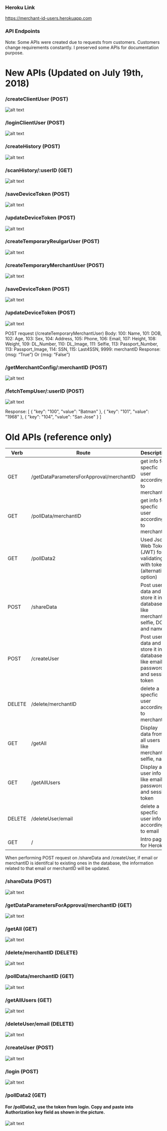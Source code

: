### Heroku Link 

https://merchant-id-users.herokuapp.com


### API Endpoints 

Note: Some APIs were created due to requests from customers. Customers change requirements constantly. 
I preserved some APIs for documentation purpose. 

# New APIs (Updated on July 19th, 2018)

### /createClientUser (POST)
![alt text](Pictures/createClientUser.png "Description goes here")

### /loginClientUser (POST)
![alt text](Pictures/loginClientUser.png "Description goes here")

### /createHistory (POST)
![alt text](Pictures/createHistory.png "Description goes here")

### /scanHistory/:userID (GET)
![alt text](Pictures/scanHistory.png "Description goes here")

### /saveDeviceToken (POST)
![alt text](Pictures/saveDeviceToken.png "Description goes here")

### /updateDeviceToken (POST)
![alt text](Pictures/updateDeviceToken.png "Description goes here")

### /createTemporaryReulgarUser (POST)
![alt text](Pictures/createTemporaryReulgarUser.png "Description goes here")

### /createTemporaryMerchantUser (POST)
![alt text](Pictures/createTemporaryMerchantUser.png "Description goes here")

### /saveDeviceToken (POST)
![alt text](Pictures/saveDeviceToken.png "Description goes here")

### /updateDeviceToken (POST)
![alt text](Pictures/updateDeviceToken.png "Description goes here")


POST request (/createTemporaryMerchantUser)
Body:
        100: Name,
        101: DOB,
        102: Age,
        103: Sex,
        104: Address,
        105: Phone,
        106: Email,
        107: Height,
        108: Weight,
        109: DL_Number,
        110: DL_Image,
        111: Selfie,
        113: Passport_Number,
        113: Passport_Image,
        114: SSN,
        115: Last4SSN,
        9999: merchantID
Response:
        {msg: “True”}
        Or {msg: “False”}
        
### /getMerchantConfig/:merchantID (POST)
![alt text](Pictures/getMerchantConfig.png "Description goes here")

### /fetchTempUser/:userID (POST)
![alt text](Pictures/fetchTempUser.png "Description goes here")

Response: 
[
    {
    "key": "100",
    "value": "Batman"
    },
    {
    "key": "101",
    "value": "1968"
    },
    {
    "key": "104",
    "value": "San Jose"
    }
]


# Old APIs (reference only)

| Verb  | Route  | Description  |
| ------------ | ------------ | ------------ |
| GET  | /getDataParametersForApproval/merchantID  |  get info for specfic user according to merchantID  |
| GET  | /pollData/merchantID  | get info for specfic user according to merchantID  |
| GET  | /pollData2 | Used Json Web Token (JWT) for validating with token (alternative option)  |
| POST | /shareData  | Post user data and store it in database like merchantID, selfie, DOB and name  |
| POST | /createUser  | Post user data and store it in database like email, password and session token  |
| DELETE  | /delete/merchantID  | delete a specfic user according to merchantID   |
| GET  | /getAll  | Display data from all users like merchantID, selfie, name |
| GET  | /getAllUsers  | Display all user info like email, password and session token |
| DELETE  | /deleteUser/email  | delete a specfic user info according to email  |
| GET  | /  | Intro page for Heroku  |


When performing POST request on /shareData and /createUser, if email or merchantID is identifcal to existing ones in the database, the information related to that email or merchantID will be updated. 


### /shareData (POST)
![alt text](Pictures/POST.png "Description goes here")

### /getDataParametersForApproval/merchantID (GET)
![alt text](Pictures/getDataParametersForApproval.png "Description goes here")

### /getAll (GET)
![alt text](Pictures/getAll.png "Description goes here")

### /delete/merchantID (DELETE)
![alt text](Pictures/delete.png "Description goes here")

### /pollData/merchantID (GET)
![alt text](Pictures/pollData.png "Description goes here")

### /getAllUsers  (GET)
![alt text](Pictures/getAllUsers.png "Description goes here")

### /deleteUser/email  (DELETE)
![alt text](Pictures/getAllUsers.png "Description goes here")



### /createUser (POST)
![alt text](Pictures/createUser.png "Description goes here")

### /login (POST)
![alt text](Pictures/login.png "Description goes here")

### /pollData2  (GET)

#### For /pollData2, use the token from login. Copy and paste into Authorization key field as shown in the picture.

![alt text](Pictures/pollData2.png "Description goes here")













